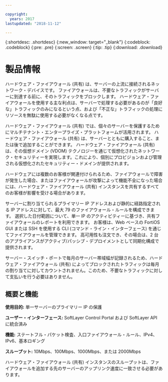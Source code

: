 ```yaml
---

copyright:
  years: 2017
lastupdated: "2018-11-12"

---
```


{:shortdesc: .shortdesc}
{:new_window: target="_blank"}
{:codeblock: .codeblock}
{:pre: .pre}
{:screen: .screen}
{:tip: .tip}
{:download: .download}

# 製品情報

ハードウェア・ファイアウォール (共有) は、サーバーの上流に接続されるネットワーク・デバイスです。 ファイアウォールは、不要なトラフィックがサーバーに到達する前に、そのトラフィックをブロックします。 ハードウェア・ファイアウォールを使用する主な利点は、サーバーで処理する必要があるのが「良好な」トラフィックのみになるという点、および「不正な」トラフィックの処理にリソースを無駄に使用する必要がなくなる点です。 

ハードウェア・ファイアウォール (共有) では、個々のサーバーを保護するためにマルチテナント・エンタープライズ・プラットフォームが活用されます。  ハードウェア・ファイアウォール (共有) は、サーバーとともに購入すること、または後で追加することができます。  ハードウェア・ファイアウォール (共有) は、その仮想ドメイン (VDOM) テクノロジーを通じて仮想化されたネットワーク・セキュリティーを実現します。これにより、個別にプロビジョンおよび管理される仮想化されたセキュリティー・ドメインが提供されます。  

ハードウェアには複数のお客様が関連付けられるため、ファイアウォールで障害が発生した場合、またはファイアウォールが攻撃によって機能不全になった場合には、ハードウェア・ファイアウォール (共有) インスタンスを共有するすべてのお客様が影響を受ける場合があります。 

サーバーに割り当てられるプライマリー IP アドレスおよび静的に経路指定される IP アドレスに対して、最大 79 のファイアウォール・ルールを構成できます。 選択した日付範囲について、単一 IP のアクティビティーに基づき、共有ファイアウォールのレポートを利用できます。
お客様は、Web ベースの FortiOS GUI または SSH を使用する CLI (コマンド・ライン・インターフェース) を通じてファイアウォールを管理できます。 高可用性も注文でき、その場合は、2 台のアプライアンスがアクティブ/パッシブ・デプロイメントとして同期化構成で提供されます。

サーバー・スイッチ・ポートで毎月のサーバー帯域幅が記録されるため、ハードウェア・ファイアウォール (共有) によってブロックされたトラフィックは毎月の割り当てに対してカウントされません。このため、不要なトラフィックに対して支払いを行う必要はありません。

## 概要と機能

**使用目的:** 単一サーバーのプライマリー IP の保護

**ユーザー・インターフェース:** SoftLayer Control Portal および SoftLayer API に統合済み

**機能:** ステートフル・パケット検査、入口ファイアウォール・ルール、IPv4、IPv6、基本ロギング

**スループット:** 10Mbps、100Mbps、1000Mbps、または 2000Mbps 

ハードウェア・ファイアウォール (共有) インスタンスのスループットは、ファイアウォールを追加する先のサーバーのアップリンク速度に一致させる必要があります。

